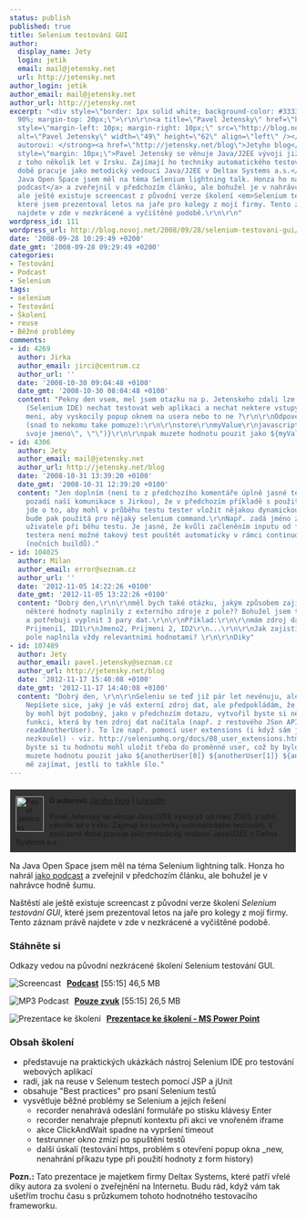 ```yaml
---
status: publish
published: true
title: Selenium testování GUI
author:
  display_name: Jety
  login: jetik
  email: mail@jetensky.net
  url: http://jetensky.net
author_login: jetik
author_email: mail@jetensky.net
author_url: http://jetensky.net
excerpt: "<div style=\"border: 1px solid white; background-color: #333333; font-size:
  90%; margin-top: 20px;\">\r\n\r\n<a title=\"Pavel Jetensky\" href=\"http://blog.novoj.net/binary/2008/09/pavel.jpg\"><img
  style=\"margin-left: 10px; margin-right: 10px;\" src=\"http://blog.novoj.net/binary/2008/09/pavel.jpg\"
  alt=\"Pavel Jetensky\" width=\"49\" height=\"62\" align=\"left\" /></a>\r\n\r\n<strong>O
  autorovi: </strong><a href=\"http://jetensky.net/blog\">Jetyho blog</a> | <a href=\"http://www.linkedin.com/in/paveljetensky\">LinkedIn</a>\r\n<p
  style=\"margin: 10px;\">Pavel Jetenský se věnuje Java/J2EE vývoji již od roku 2003,
  z toho několik let v Irsku. Zajímají ho techniky automatického testování. V současné
  době pracuje jako metodický vedoucí Java/J2EE v Deltax Systems a.s.</p>\r\n\r\n</div>\r\nNa
  Java Open Space jsem měl na téma Selenium lightning talk. Honza ho nahrál <a href=\"http://jopenspace.cz/audio/04_Selenium_IDE.mp3\">jako
  podcast</a> a zveřejnil v předchozím článku, ale bohužel je v nahrávce hodně šumu.\r\n\r\nNaštěstí
  ale ještě existuje screencast z původní verze školení <em>Selenium testování GUI</em>,
  které jsem prezentoval letos na jaře pro kolegy z mojí firmy. Tento záznam právě
  najdete v zde v nezkrácené a vyčištěné podobě.\r\n\r\n"
wordpress_id: 111
wordpress_url: http://blog.novoj.net/2008/09/28/selenium-testovani-gui/
date: '2008-09-28 10:29:49 +0200'
date_gmt: '2008-09-28 09:29:49 +0200'
categories:
- Testování
- Podcast
- Selenium
tags:
- selenium
- Testování
- Školení
- reuse
- Běžné problémy
comments:
- id: 4269
  author: Jirka
  author_email: jirci@centrum.cz
  author_url: ''
  date: '2008-10-30 09:04:48 +0100'
  date_gmt: '2008-10-30 08:04:48 +0100'
  content: "Pekny den vsem, mel jsem otazku na p. Jetenskeho zdali lze v tomto prg.
    (Selenium IDE) nechat testovat web aplikaci a nechat nektere vstupy, ktere se
    meni, aby vyskocily popup oknem na usera nebo to ne ?\r\n\r\nOdpoved byla tato
    (snad to nekomu take pomuze):\r\n\r\nstore\r\nmyValue\r\njavascript{prompt(\"Zadej
    svoje jmeno\", \"\")}\r\n\r\npak muzete hodnotu pouzit jako ${myValue}"
- id: 4306
  author: Jety
  author_email: mail@jetensky.net
  author_url: http://jetensky.net/blog
  date: '2008-10-31 13:39:20 +0100'
  date_gmt: '2008-10-31 12:39:20 +0100'
  content: "Jen doplním (není to z předchozího komentáře úplně jasné těm, kdo neznají
    pozadí naší komunikace s Jirkou), že v předchozím příkladě s použitím promptu
    jde o to, aby mohl v průběhu testu tester vložit nějakou dynamickou hodnotu, která
    bude pak použitá pro nějaký selenium command.\r\nNapř. zadá jméno zakládaného
    uživatele při běhu testu. Je jasné, že kvůli začleněním inputu od fyzicky existujícího
    testera není možné takový test pouštět automaticky v rámci continuous integration
    (nočních buildů)."
- id: 104025
  author: Milan
  author_email: error@seznam.cz
  author_url: ''
  date: '2012-11-05 14:22:26 +0100'
  date_gmt: '2012-11-05 13:22:26 +0100'
  content: "Dobrý den,\r\n\r\nměl bych také otázku, jakým způsobem zajistit, aby se
    některé hodnoty naplnily z externího zdroje z pole?? Bohužel jsem to nedohledal
    a potřebuji vyplnit 3 pary dat.\r\n\r\nPříklad:\r\n\r\nmám zdroj dat: \r\nJméno1,
    Prijmeni1, ID1\r\nJmeno2, Prijmeni 2, ID2\r\n...\r\n\r\nJak zajistit, aby se tato
    pole naplnila vždy relevantnimi hodnotami? \r\n\r\nDiky"
- id: 107489
  author: Jety
  author_email: pavel.jetensky@seznam.cz
  author_url: http://jetensky.net/blog
  date: '2012-11-17 15:40:08 +0100'
  date_gmt: '2012-11-17 14:40:08 +0100'
  content: "Dobrý den, \r\n\r\nSeleniu se teď již pár let nevěnuju, ale zkusím odpovědět.
    Nepíšete sice, jaký je váš externí zdroj dat, ale předpokládám, že např. databáze.\r\n\r\nZpůsob
    by mohl být podobný, jako v předchozím dotazu, vytvořil byste si nějakou javascriptovou
    funkci, která by ten zdroj dat načítala (např. z restového JSon API, funkce např.
    readAnotherUser). To lze např. pomocí user extensions (i když sám jsem to ještě
    nezkoušel) - viz. http://seleniumhq.org/docs/08_user_extensions.html\r\n\r\nPak
    byste si tu hodnotu mohl uložit třeba do proměnné user, což by bylo třeba pole\r\nstore\r\nanotherUser\r\njavascript{readAnotherUser()}\r\n\r\nPak
    muzete hodnotu pouzit jako ${anotherUser[0]} ${anotherUser[1]} ${anotherUser[2]}\r\nBude
    mě zajímat, jestli to takhle šlo."
---
```

<div style="border: 1px solid white; background-color: #333333; font-size: 90%; margin-top: 20px;">
<p><a title="Pavel Jetensky" href="http://blog.novoj.net/binary/2008/09/pavel.jpg"><img style="margin-left: 10px; margin-right: 10px;" src="http://blog.novoj.net/binary/2008/09/pavel.jpg" alt="Pavel Jetensky" width="49" height="62" align="left" /></a></p>
<p><strong>O autorovi: </strong><a href="http://jetensky.net/blog">Jetyho blog</a> | <a href="http://www.linkedin.com/in/paveljetensky">LinkedIn</a></p>
<p style="margin: 10px;">Pavel Jetenský se věnuje Java/J2EE vývoji již od roku 2003, z toho několik let v Irsku. Zajímají ho techniky automatického testování. V současné době pracuje jako metodický vedoucí Java/J2EE v Deltax Systems a.s.</p>
</div>
<p>Na Java Open Space jsem měl na téma Selenium lightning talk. Honza ho nahrál <a href="http://jopenspace.cz/audio/04_Selenium_IDE.mp3">jako podcast</a> a zveřejnil v předchozím článku, ale bohužel je v nahrávce hodně šumu.</p>
<p>Naštěstí ale ještě existuje screencast z původní verze školení <em>Selenium testování GUI</em>, které jsem prezentoval letos na jaře pro kolegy z mojí firmy. Tento záznam právě najdete v zde v nezkrácené a vyčištěné podobě.</p>
<p><a id="more"></a><a id="more-111"></a></p>
<h3>Stáhněte si</h3>
<p>Odkazy vedou na původní nezkrácené školení Selenium testování GUI.</p>
<p><a title="Screencast" href="http://jetensky.net/download/files/Selenium%20testovani%20gui.swf"><img style="margin-right: 10px" title="Screencast" src="http://files.novoj.net/button_swf.png" alt="Screencast" align="left" /></a> <a title="MP3 Podcast" href="http://jetensky.net/download/files/Selenium%20testovani%20gui.swf"><strong> Podcast</strong></a> [55:15] 46,5 MB</p>
<p><a title="MP3 Podcast" href="http://jetensky.net/download/files/Selenium%20testovani%20gui.mp3"><img style="margin-right: 10px" title="MP3 Podcast" src="http://files.novoj.net/button_mp3.png" alt="MP3 Podcast" align="left" /></a> <a title="MP3 Podcast" href="http://jetensky.net/download/files/Selenium%20testovani%20gui.mp3"><strong> Pouze zvuk</strong></a> [55:15] 26,5 MB</p>
<p><a title="Prezentace ke školení" href="http://jetensky.net/download/files/Selenium%20testovani%20GUI.ppt"><img style="margin-right: 10px" title="Slůi" src="http://files.novoj.net/button_ppt.png" alt="Prezentace ke školení" align="left" /></a> <a title="Slidy prezentace" href="http://jetensky.net/download/files/Selenium%20testovani%20GUI.ppt"><strong> Prezentace ke školení - MS Power Point</strong></a></p>
<h3>Obsah školení</h3>
<ul>
<li>představuje na praktických ukázkách nástroj Selenium IDE pro testování webových aplikací</li>
<li>radí, jak na reuse v Selenum testech pomocí JSP a jUnit</li>
<li>obsahuje "Best practices" pro psaní Selenium testů</li>
<li>vysvětluje běžné problémy se Selenium a jejich řešení
<ul>
<li>recorder nenahrává odeslání formuláře po stisku klávesy Enter</li>
<li>recorder nenahraje přepnutí kontextu při akci ve vnořeném iframe</li>
<li>akce ClickAndWait spadne na vypršení timeout</li>
<li>testrunner okno zmizí po spuštění testů</li>
<li>další úskalí (testování https, problém s otevření popup okna _new, nenahrání příkazu type při použití hodnoty z form history)</li>
</ul>
</li>
</ul>
<p><strong>Pozn.: </strong>Tato prezentace je majetkem firmy Deltax Systems, které patří vřelé díky autora za svolení o zveřejnění na Internetu. Budu rád, když vám tak ušetřím trochu času s průzkumem tohoto hodnotného testovacího frameworku.</p>
